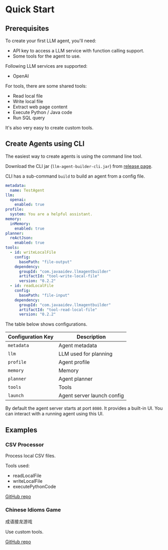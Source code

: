 # Quick Start

## Prerequisites

To create your first LLM agent, you'll need:

- API key to access a LLM service with function calling support.
- Some tools for the agent to use.

Following LLM services are supported:

- OpenAI

For tools, there are some shared tools:

- Read local file
- Write local file
- Extract web page content
- Execute Python / Java code
- Run SQL query

It's also very easy to create custom tools.

## Create Agents using CLI

The easiest way to create agents is using the command line tool.

Download the CLI jar (`llm-agent-builder-cli.jar`)
from [release page](https://github.com/LLMAgentBuilder/llm-agent-builder/releases).

CLI has a sub-command `build` to build an agent from a config file.

```yaml title="Agent config file"
metadata:
  name: TestAgent
llm:
  openai:
    enabled: true
profile:
  system: You are a helpful assistant.
memory:
  inMemory:
    enabled: true
planner:
  reActJson:
    enabled: true
tools:
  - id: writeLocalFile
    config:
      basePath: "file-output"
    dependency:
      groupId: "com.javaaidev.llmagentbuilder"
      artifactId: "tool-write-local-file"
      version: "0.2.2"
  - id: readLocalFile
    config:
      basePath: "file-input"
    dependency:
      groupId: "com.javaaidev.llmagentbuilder"
      artifactId: "tool-read-local-file"
      version: "0.2.2"
```

The table below shows configurations.

| Configuration Key | Description                |
|-------------------|----------------------------|
| `metadata`        | Agent metadata             |
| `llm`             | LLM used for planning      |
| `profile`         | Agent profile              |
| `memory`          | Memory                     |
| `planner`         | Agent planner              |
| `tools`           | Tools                      |
| `launch`          | Agent server launch config |

By default the agent server starts at port `8080`. It provides a built-in UI. You can interact with
a running agent using this UI.

## Examples

### CSV Processor

Process local CSV files.

Tools used:

- readLocalFile
- writeLocalFile
- executePythonCode

[GitHub repo](https://github.com/LLMAgentBuilder/example-csv-processor)

### Chinese Idioms Game

成语接龙游戏

Use custom tools.

[GitHub repo](https://github.com/LLMAgentBuilder/example-chinese-idioms-game)
